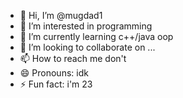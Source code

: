 - 👋 Hi, I’m @mugdad1
- 👀 I’m interested in programming
- 🌱 I’m currently learning c++/java oop
- 💞️ I’m looking to collaborate on ...
- 📫 How to reach me don't
- 😄 Pronouns: idk
- ⚡ Fun fact: i'm 23

<!---
mugdad1/mugdad1 is a ✨ special ✨ repository because its `README.md` (this file) appears on your GitHub profile.
You can click the Preview link to take a look at your changes.
--->
